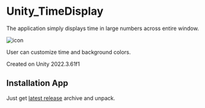 # Unity_TimeDisplay

The application simply displays time in large numbers across entire window.

![icon](https://raw.githubusercontent.com/LordOfTheFridge/Unity_TimeDisplay/screenshot.png)

User can customize time and background colors.

Created on Unity 2022.3.61f1


## Installation App

Just get [latest release](https://github.com/LordOfTheFridge/Unity_TimeDisplay/releases/latest) archive and unpack.